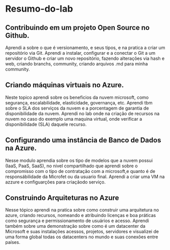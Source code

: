 # Resumo-do-lab

## Contribuindo em um projeto Open Source no Github.
Aprendi a sobre o que é versionamento, e seus tipos, e na pratica a criar um repositório via Git. Aprendi a instalar, configurar e a conectar o Git a um servidor o Github e criar um novo repositório, fazendo alterações via hash e web, criando branchs, community, criando arquivos .md para minha community.

## Criando máquinas virtuais no Azure.
Neste topico aprendi sobre os beneficios da nuvem microsoft, como segurança, escalabilidade, elasticidade, governança, etc. Aprendi tbm sobre o SLA dos serviços da nuvem e a porcentagem de garantia de disponibilidade da nuvem. Aprendi no lab onde na criação de recursos na nuvem no caso do exemplo uma maquina virtual, onde verificar a disponibilidade (SLA) daquele recurso.

## Configurando uma instância de Banco de Dados na Azure.
Nesse modulo aprendia sobre os tipo de modelos que a nuvem possui (IaaS, PaaS, SaaS), no nivel compartilhado que aprendi sobre o compromisso com o tipo de contratação com a microsoft,e quanto é de responsábilidade da Microfet ou da usuario final. Aprendi a criar uma
VM na azzure e configuarções para criaçãodo serviço.

## Construindo Arquiteturas no Azure
Nesse tópico aprendi na pratica sobre como construir uma arquitetura no azure, criando recursos, nomeando e atribuindo licenças e boa práticas como segurança e permissionamento de usuários e acesso. Aprendi também sobre uma demonstração sobre como é um datacenter da Microsoft e suas instalações acessos, projetos, servidores e visualizei de uma forma global todas os datacenters no mundo e suas conexões entre países.

